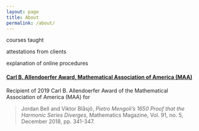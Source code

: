 ```yaml
---
layout: page
title: About
permalink: /about/
---
```


courses taught


attestations from clients

explanation of online procedures

#### [Carl B. Allendoerfer Award, Mathematical Association of America (MAA)](https://www.maa.org/programs-and-communities/member-communities/maa-awards/writing-awards/carl-b-allendoerfer-awards)

Recipient of 2019 Carl B. Allendoerfer Award of the Mathematical Association of America (MAA) for 
> Jordan Bell and Viktor Blåsjö, *Pietro Mengoli’s 1650 Proof that the Harmonic Series Diverges*, Mathematics Magazine, Vol. 91, no. 5, December 2018, pp. 341-347.


